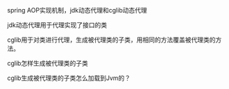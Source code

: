 spring AOP实现机制，jdk动态代理和cglib动态代理

jdk动态代理用于代理实现了接口的类

cglib用于对类进行代理，生成被代理类的子类，用相同的方法覆盖被代理类的方法。

cglib怎样生成被代理类的子类

cglib生成被代理类的子类怎么加载到Jvm的？

